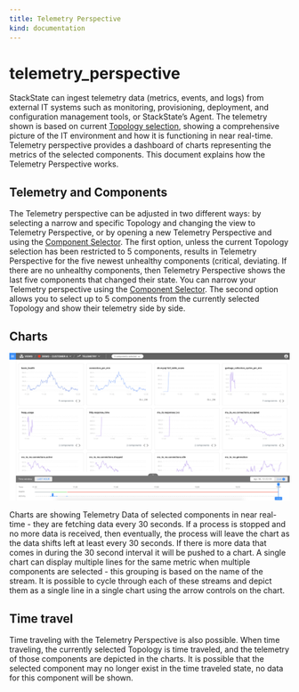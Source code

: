 ```yaml
---
title: Telemetry Perspective
kind: documentation
---
```


# telemetry\_perspective

StackState can ingest telemetry data \(metrics, events, and logs\) from external IT systems such as monitoring, provisioning, deployment, and configuration management tools, or StackState’s Agent. The telemetry shown is based on current [Topology selection](https://github.com/mpvvliet/stackstate-docs/tree/0f69067c340456b272cfe50e249f4f4ee680f8d9/use/topology_selection_advanced/README.md), showing a comprehensive picture of the IT environment and how it is functioning in near real-time. Telemetry perspective provides a dashboard of charts representing the metrics of the selected components. This document explains how the Telemetry Perspective works.

## Telemetry and Components

The Telemetry perspective can be adjusted in two different ways: by selecting a narrow and specific Topology and changing the view to Telemetry Perspective, or by opening a new Telemetry Perspective and using the [Component Selector](https://github.com/mpvvliet/stackstate-docs/tree/0f69067c340456b272cfe50e249f4f4ee680f8d9/use/how_to_narrow_the_telemetry_perspective/README.md). The first option, unless the current Topology selection has been restricted to 5 components, results in Telemetry Perspective for the five newest unhealthy components \(critical, deviating. If there are no unhealthy components, then Telemetry Perspective shows the last five components that changed their state. You can narrow your Telemetry perspective using the [Component Selector](https://github.com/mpvvliet/stackstate-docs/tree/0f69067c340456b272cfe50e249f4f4ee680f8d9/use/how_to_narrow_the_telemetry_perspective/README.md). The second option allows you to select up to 5 components from the currently selected Topology and show their telemetry side by side.

## Charts

![Telemetry Perspective](../.gitbook/assets/telemetryperspective.png)

Charts are showing Telemetry Data of selected components in near real-time - they are fetching data every 30 seconds. If a process is stopped and no more data is received, then eventually, the process will leave the chart as the data shifts left at least every 30 seconds. If there is more data that comes in during the 30 second interval it will be pushed to a chart. A single chart can display multiple lines for the same metric when multiple components are selected - this grouping is based on the name of the stream. It is possible to cycle through each of these streams and depict them as a single line in a single chart using the arrow controls on the chart.

## Time travel

Time traveling with the Telemetry Perspective is also possible. When time traveling, the currently selected Topology is time traveled, and the telemetry of those components are depicted in the charts. It is possible that the selected component may no longer exist in the time traveled state, no data for this component will be shown.

